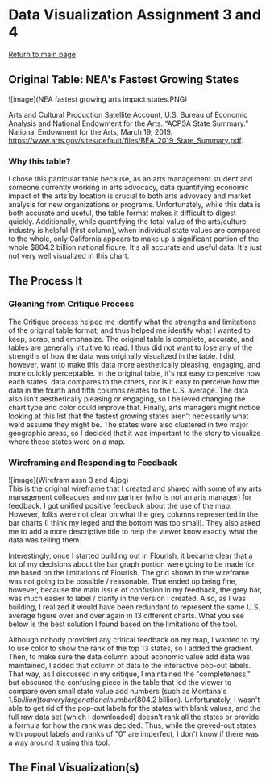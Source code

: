 # Data Visualization Assignment 3 and 4 
[Return to main page](/README.md)
## Original Table: NEA's Fastest Growing States   
![image](NEA fastest growing arts impact states.PNG)   

Arts and Cultural Production Satellite Account, U.S. Bureau of Economic Analysis and National Endowment for the Arts. “ACPSA State Summary.” National Endowment for the Arts, March 19, 2019. https://www.arts.gov/sites/default/files/BEA_2019_State_Summary.pdf.  
    
 
### Why this table?
I chose this particular table because, as an arts management student and someone currently working in arts advocacy, data quantifying economic impact of the arts by location is crucial to both arts advovacy and market analysis for new organizations or programs. Unfortunately, while this data is both accurate and useful, the table format makes it difficult to digest quickly. Additionally, while quantifying the total value of the arts/culture industry is helpful (first column), when individual state values are compared to the whole, only California appears to make up a significant portion of the whole $804.2 billion national figure. It's all accurate and useful data. It's just not very well visualized in this chart. 
 
## The Process It
### Gleaning from Critique Process
The Critique process helped me identify what the strengths and limitations of the original table format, and thus helped me identify what I wanted to keep, scrap, and emphasize. The original table is complete, accurate, and tables are generally intuitive to read. I thus did not want to lose any of the strengths of how the data was originally visualized in the table. I did, however, want to make this data more aesthetically pleasing, engaging, and more quickly perceptable. In the original table, it's not easy to perceive how each states' data compares to the others, nor is it easy to perceive how the data in the fourth and fifth columns relates to the U.S. average. The data also isn't aesthetically pleasing or engaging, so I believed changing the chart type and color could improve that. Finally, arts managers might notice looking at this list that the fastest growing states aren't necessarily what we'd assume they might be. The states were also clustered in two major geographic areas, so I decided that it was important to the story to visualize where these states were on a map.  
### Wireframing and Responding to Feedback
![image](Wirefram assn 3 and 4.jpg)  
This is the original wireframe that I created and shared with some of my arts management colleagues and my partner (who is not an arts manager) for feedback. I got unified positive feedback about the use of the map. However, folks were not clear on what the grey columns represented in the bar charts (I think my leged and the bottom was too small). They also asked me to add a more descriptive title to help the viewer know exactly what the data was telling them.    

Interestingly, once I started building out in Flourish, it became clear that a lot of my decisions about the bar graph portion were going to be made for me based on the limitations of Flourish. The grid shown in the wireframe was not going to be possible / reasonable. That ended up being fine, however, because the main issue of confusion in my feedback, the grey bar, was much easier to label / clarify in the version I created. Also, as I was building, I realized it would have been redundant to represent the same U.S. average figure over and over again in 13 different charts. What you see below is the best solution I found based on the limitations of the tool. 

Although nobody provided any critical feedback on my map, I wanted to try to use color to show the rank of the top 13 states, so I added the gradient. Then, to make sure the data column about economic value add data was maintained, I added that column of data to the interactive pop-out labels. That way, as I discussed in my critique, I maintained the "completeness," but obscured the confusing piece in the table that led the viewer to compare even small state value add numbers (such as Montana's $1.5 billion) to a very large national number ($804.2 billion). Unfortunately, I wasn't able to get rid of the pop-out labels for the states with blank values, and the full raw data set (which I downloaded) doesn't rank all the states or provide a formula for how the rank was decided. Thus, while the greyed-out states with popout labels and ranks of "0" are imperfect, I don't know if there was a way around it using this tool.   

## The Final Visualization(s)
<div class="flourish-embed flourish-map" data-src="visualisation/4350255"><script src="https://public.flourish.studio/resources/embed.js"></script></div>  
<div class="flourish-embed flourish-chart" data-src="visualisation/4350579"><script src="https://public.flourish.studio/resources/embed.js"></script></div>  
